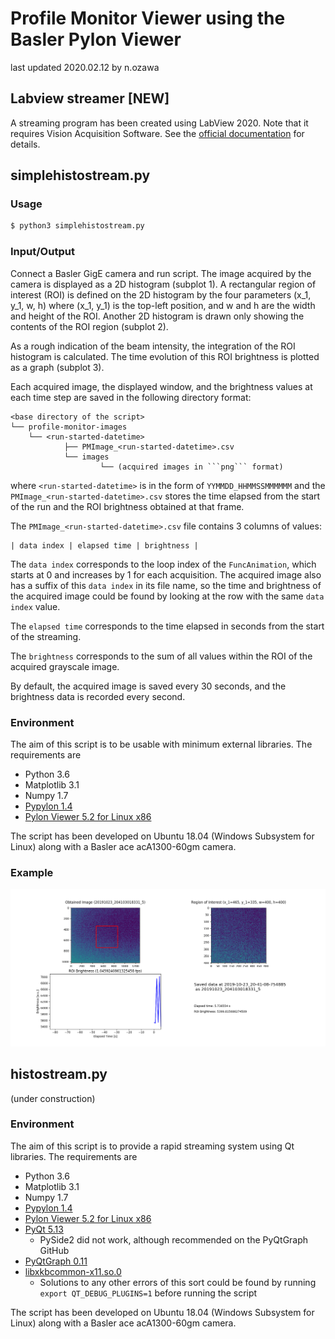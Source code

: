 # Profile Monitor Viewer using the Basler Pylon Viewer

last updated 2020.02.12 by n.ozawa

## Labview streamer [NEW]

A streaming program has been created using LabView 2020. 
Note that it requires Vision Acquisition Software.
See the [official documentation](https://knowledge.ni.com/KnowledgeArticleDetails?id=kA03q000000x0UsCAI&l=en-GB) for details.

## simplehistostream.py

### Usage

```bash
$ python3 simplehistostream.py
```

### Input/Output

Connect a Basler GigE camera and run script. The image acquired by the camera is displayed as a 2D histogram (subplot 1). A rectangular region of interest (ROI) is defined on the 2D histogram by the four parameters (x_1, y_1, w, h) where (x_1, y_1) is the top-left position, and w and h are the width and height of the ROI. Another 2D histogram is drawn only showing the contents of the ROI region (subplot 2). 

As a rough indication of the beam intensity, the integration of the ROI histogram is calculated. The time evolution of this ROI brightness is plotted as a graph (subplot 3).

Each acquired image, the displayed window, and the brightness values at each time step are saved in the following directory format:

    <base directory of the script>
    └── profile-monitor-images
        └── <run-started-datetime>
                ├── PMImage_<run-started-datetime>.csv
                └── images
                        └── (acquired images in ```png``` format)

where ```<run-started-datetime>``` is in the form of ```YYMMDD_HHMMSSMMMMMM``` and the ```PMImage_<run-started-datetime>.csv``` stores the time elapsed from the start of the run and the ROI brightness obtained at that frame.

The ```PMImage_<run-started-datetime>.csv``` file contains 3 columns of values:

```
| data index | elapsed time | brightness |
```

The ```data index``` corresponds to the loop index of the ```FuncAnimation```, which starts at 0 and increases by 1 for each acquisition. The acquired image also has a suffix of this ```data index``` in its file name, so the time and brightness of the acquired image could be found by looking at the row with the same ```data index``` value.

The ```elapsed time``` corresponds to the time elapsed in seconds from the start of the streaming.

The ```brightness``` corresponds to the sum of all values within the ROI of the acquired grayscale image.

By default, the acquired image is saved every 30 seconds, and the brightness data is recorded every second.

### Environment

The aim of this script is to be usable with minimum external libraries. The requirements are

* Python 3.6
* Matplotlib 3.1
* Numpy 1.7
* [Pypylon 1.4](https://github.com/basler/pypylon)
* [Pylon Viewer 5.2 for Linux x86](https://www.baslerweb.com/jp/sales-support/downloads/software-downloads/pylon-5-2-0-linux-x86-64-bit/)

The script has been developed on Ubuntu 18.04 (Windows Subsystem for Linux) along with a Basler ace acA1300-60gm camera.

### Example

![Stream Example](./sample_stream.png)

## histostream.py

(under construction)

### Environment

The aim of this script is to provide a rapid streaming system using Qt libraries. The requirements are

* Python 3.6
* Matplotlib 3.1
* Numpy 1.7
* [Pypylon 1.4](https://github.com/basler/pypylon)
* [Pylon Viewer 5.2 for Linux x86](https://www.baslerweb.com/jp/sales-support/downloads/software-downloads/pylon-5-2-0-linux-x86-64-bit/)
* [PyQt 5.13](https://pypi.org/project/PyQt5/)
    * PySide2 did not work, although recommended on the PyQtGraph GitHub
* [PyQtGraph 0.11](https://github.com/pyqtgraph/pyqtgraph)
* [libxkbcommon-x11.so.0](https://stackoverflow.com/questions/57503682/matplotlib-qt-wsl-ubuntu-qt5/57503683#57503683)
    * Solutions to any other errors of this sort could be found by running ```export QT_DEBUG_PLUGINS=1``` before running the script

The script has been developed on Ubuntu 18.04 (Windows Subsystem for Linux) along with a Basler ace acA1300-60gm camera.
